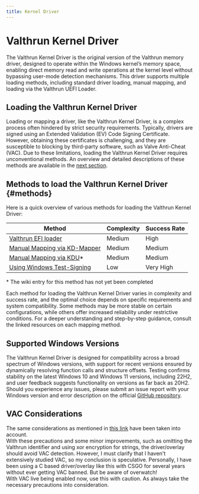 ```yaml
---
title: Kernel Driver
---
```


# Valthrun Kernel Driver

The Valthrun Kernel Driver is the original version of the Valthrun memory driver, designed to operate within the Windows kernel’s memory space, enabling direct memory read and write operations at the kernel level without bypassing user-mode detection mechanisms. This driver supports multiple loading methods, including standard driver loading, manual mapping, and loading via the Valthrun UEFI Loader.

## Loading the Valthrun Kernel Driver

Loading or mapping a driver, like the Valthrun Kernel Driver, is a complex process often hindered by strict security requirements. Typically, drivers are signed using an Extended Validation (EV) Code Signing Certificate. However, obtaining these certificates is challenging, and they are susceptible to blocking by third-party software, such as Valve Anti-Cheat (VAC). Due to these limitations, loading the Valthrun Kernel Driver requires unconventional methods. An overview and detailed descriptions of these methods are available in the [next section](#methods).

## Methods to load the Valthrun Kernel Driver {#methods}

Here is a quick overview of various methods for loading the Valthrun Kernel Driver:

| Method                                       | Complexity | Success Rate |
| -------------------------------------------- | ---------- | ------------ |
| [Valthrun EFI loader](./efi-bootloader)      | Medium     | High         |
| [Manual Mapping via KD-Mapper](./kdmapper)   | Medium     | Medium       |
| [Manual Mapping via KDU](./kdu)\*            | Medium     | Medium       |
| [Using Windows Test-Signing](./test-signing) | Low        | Very High    |

\* The wiki entry for this method has not yet been completed

Each method for loading the Valthrun Kernel Driver varies in complexity and success rate, and the optimal choice depends on specific requirements and system compatibility. Some methods may be more stable on certain configurations, while others offer increased reliability under restrictive conditions. For a deeper understanding and step-by-step guidance, consult the linked resources on each mapping method.

## Supported Windows Versions

The Valthrun Kernel Driver is designed for compatibility across a broad spectrum of Windows versions, with support for recent versions ensured by dynamically resolving function calls and structure offsets. Testing confirms stability on the latest Windows 10 and Windows 11 versions, including 22H2, and user feedback suggests functionality on versions as far back as 20H2. Should you experience any issues, please submit an issue report with your Windows version and error description on the official [GitHub repository](https://github.com/Valthrun/valthrun).

## VAC Considerations

The same considerations as mentioned in [this link](https://github.com/dretax/GarHal_CSGO#starting-driver) have been taken into account.  
With these precautions and some minor improvements, such as omitting the Valthrun identifier and using xor encryption for strings, the driver/overlay should avoid VAC detection. However, I must clarify that I haven't extensively studied VAC, so my conclusion is speculative. Personally, I have been using a C based driver/overlay like this with CSGO for several years without ever getting VAC banned. But be aware of overwatch!  
With VAC live being enabled now, use this with caution. As always take the necessary precautions into consideration.
